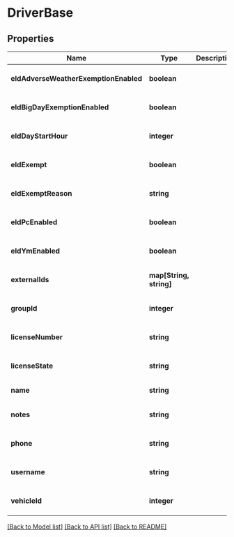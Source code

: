 # DriverBase

## Properties
Name | Type | Description | Notes
------------ | ------------- | ------------- | -------------
**eldAdverseWeatherExemptionEnabled** | **boolean** |  | [optional] [default to null]
**eldBigDayExemptionEnabled** | **boolean** |  | [optional] [default to null]
**eldDayStartHour** | **integer** |  | [optional] [default to null]
**eldExempt** | **boolean** |  | [optional] [default to null]
**eldExemptReason** | **string** |  | [optional] [default to null]
**eldPcEnabled** | **boolean** |  | [optional] [default to false]
**eldYmEnabled** | **boolean** |  | [optional] [default to false]
**externalIds** | **map[String, string]** |  | [optional] [default to null]
**groupId** | **integer** |  | [optional] [default to null]
**licenseNumber** | **string** |  | [optional] [default to null]
**licenseState** | **string** |  | [optional] [default to null]
**name** | **string** |  | [default to null]
**notes** | **string** |  | [optional] [default to null]
**phone** | **string** |  | [optional] [default to null]
**username** | **string** |  | [optional] [default to null]
**vehicleId** | **integer** |  | [optional] [default to null]

[[Back to Model list]](../README.md#documentation-for-models) [[Back to API list]](../README.md#documentation-for-api-endpoints) [[Back to README]](../README.md)



